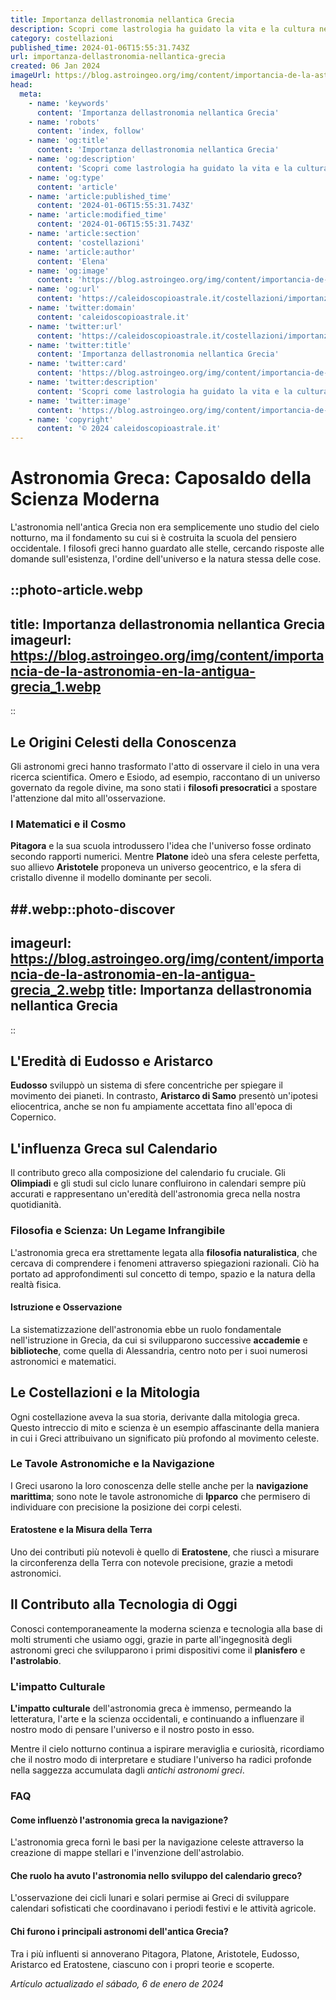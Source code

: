 ```yaml
---
title: Importanza dellastronomia nellantica Grecia
description: Scopri come lastrologia ha guidato la vita e la cultura nellantica Grecia. Esplora il ruolo delle stelle nella storia greca.
category: costellazioni
published_time: 2024-01-06T15:55:31.743Z
url: importanza-dellastronomia-nellantica-grecia
created: 06 Jan 2024
imageUrl: https://blog.astroingeo.org/img/content/importancia-de-la-astronomia-en-la-antigua-grecia_1.webp
head:
  meta:
    - name: 'keywords'
      content: 'Importanza dellastronomia nellantica Grecia'
    - name: 'robots'
      content: 'index, follow'
    - name: 'og:title'
      content: 'Importanza dellastronomia nellantica Grecia'
    - name: 'og:description'
      content: 'Scopri come lastrologia ha guidato la vita e la cultura nellantica Grecia. Esplora il ruolo delle stelle nella storia greca.'
    - name: 'og:type'
      content: 'article'
    - name: 'article:published_time'
      content: '2024-01-06T15:55:31.743Z'
    - name: 'article:modified_time'
      content: '2024-01-06T15:55:31.743Z'
    - name: 'article:section'
      content: 'costellazioni'
    - name: 'article:author'
      content: 'Elena'
    - name: 'og:image'
      content: 'https://blog.astroingeo.org/img/content/importancia-de-la-astronomia-en-la-antigua-grecia_1.webp'
    - name: 'og:url'
      content: 'https://caleidoscopioastrale.it/costellazioni/importanza-dellastronomia-nellantica-grecia'
    - name: 'twitter:domain'
      content: 'caleidoscopioastrale.it'
    - name: 'twitter:url'
      content: 'https://caleidoscopioastrale.it/costellazioni/importanza-dellastronomia-nellantica-grecia'
    - name: 'twitter:title'
      content: 'Importanza dellastronomia nellantica Grecia'
    - name: 'twitter:card'
      content: 'https://blog.astroingeo.org/img/content/importancia-de-la-astronomia-en-la-antigua-grecia_1.webp'
    - name: 'twitter:description'
      content: 'Scopri come lastrologia ha guidato la vita e la cultura nellantica Grecia. Esplora il ruolo delle stelle nella storia greca.'
    - name: 'twitter:image'
      content: 'https://blog.astroingeo.org/img/content/importancia-de-la-astronomia-en-la-antigua-grecia_1.webp'
    - name: 'copyright'
      content: '© 2024 caleidoscopioastrale.it'
---
```

# Astronomia Greca: Caposaldo della Scienza Moderna

L'astronomia nell'antica Grecia non era semplicemente uno studio del cielo notturno, ma il fondamento su cui si è costruita la scuola del pensiero occidentale. I filosofi greci hanno guardato alle stelle, cercando risposte alle domande sull'esistenza, l'ordine dell'universo e la natura stessa delle cose. 

::photo-article.webp
---
title: Importanza dellastronomia nellantica Grecia
imageurl: https://blog.astroingeo.org/img/content/importancia-de-la-astronomia-en-la-antigua-grecia_1.webp
---
::

## Le Origini Celesti della Conoscenza

Gli astronomi greci hanno trasformato l'atto di osservare il cielo in una vera ricerca scientifica. Omero e Esiodo, ad esempio, raccontano di un universo governato da regole divine, ma sono stati i **filosofi presocratici** a spostare l'attenzione dal mito all'osservazione. 

### I Matematici e il Cosmo

**Pitagora** e la sua scuola introdussero l'idea che l'universo fosse ordinato secondo rapporti numerici. Mentre **Platone** ideò una sfera celeste perfetta, suo allievo **Aristotele** proponeva un universo geocentrico, e la sfera di cristallo divenne il modello dominante per secoli.

##.webp::photo-discover
---
imageurl: https://blog.astroingeo.org/img/content/importancia-de-la-astronomia-en-la-antigua-grecia_2.webp
title: Importanza dellastronomia nellantica Grecia
---
::

## L'Eredità di Eudosso e Aristarco

**Eudosso** sviluppò un sistema di sfere concentriche per spiegare il movimento dei pianeti. In contrasto, **Aristarco di Samo** presentò un'ipotesi eliocentrica, anche se non fu ampiamente accettata fino all'epoca di Copernico.

## L'influenza Greca sul Calendario

Il contributo greco alla composizione del calendario fu cruciale. Gli **Olimpiadi** e gli studi sul ciclo lunare confluirono in calendari sempre più accurati e rappresentano un'eredità dell'astronomia greca nella nostra quotidianità.

### Filosofia e Scienza: Un Legame Infrangibile

L'astronomia greca era strettamente legata alla **filosofia naturalistica**, che cercava di comprendere i fenomeni attraverso spiegazioni razionali. Ciò ha portato ad approfondimenti sul concetto di tempo, spazio e la natura della realtà fisica.

#### Istruzione e Osservazione 

La sistematizzazione dell'astronomia ebbe un ruolo fondamentale nell'istruzione in Grecia, da cui si svilupparono successive **accademie** e **biblioteche**, come quella di Alessandria, centro noto per i suoi numerosi astronomici e matematici.

## Le Costellazioni e la Mitologia

Ogni costellazione aveva la sua storia, derivante dalla mitologia greca. Questo intreccio di mito e scienza è un esempio affascinante della maniera in cui i Greci attribuivano un significato più profondo al movimento celeste.

### Le Tavole Astronomiche e la Navigazione

I Greci usarono la loro conoscenza delle stelle anche per la **navigazione marittima**; sono note le tavole astronomiche di **Ipparco** che permisero di individuare con precisione la posizione dei corpi celesti.

#### Eratostene e la Misura della Terra

Uno dei contributi più notevoli è quello di **Eratostene**, che riuscì a misurare la circonferenza della Terra con notevole precisione, grazie a metodi astronomici.

## Il Contributo alla Tecnologia di Oggi

Conosci contemporaneamente la moderna scienza e tecnologia alla base di molti strumenti che usiamo oggi, grazie in parte all'ingegnosità degli astronomi greci che svilupparono i primi dispositivi come il **planisfero** e **l'astrolabio**.

### L'impatto Culturale

**L'impatto culturale** dell'astronomia greca è immenso, permeando la letteratura, l'arte e la scienza occidentali, e continuando a influenzare il nostro modo di pensare l'universo e il nostro posto in esso.

Mentre il cielo notturno continua a ispirare meraviglia e curiosità, ricordiamo che il nostro modo di interpretare e studiare l'universo ha radici profonde nella saggezza accumulata dagli *antichi astronomi greci*.

### FAQ

#### Come influenzò l'astronomia greca la navigazione?

L'astronomia greca fornì le basi per la navigazione celeste attraverso la creazione di mappe stellari e l'invenzione dell'astrolabio.

#### Che ruolo ha avuto l'astronomia nello sviluppo del calendario greco?

L'osservazione dei cicli lunari e solari permise ai Greci di sviluppare calendari sofisticati che coordinavano i periodi festivi e le attività agricole.

#### Chi furono i principali astronomi dell'antica Grecia?

Tra i più influenti si annoverano Pitagora, Platone, Aristotele, Eudosso, Aristarco ed Eratostene, ciascuno con i propri teorie e scoperte.

_Artículo actualizado el sábado, 6 de enero de 2024_